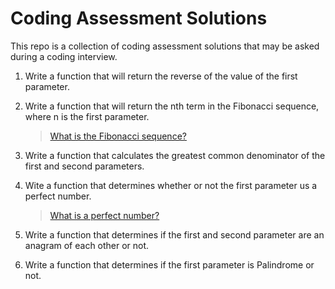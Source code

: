 # Coding Assessment Solutions

This repo is a collection of coding assessment solutions that may be asked during a coding interview.

1. Write a function that will return the reverse of the value of the first parameter.

2. Write a function that will return the nth term in the Fibonacci sequence, where n is the first parameter.

    > [What is the Fibonacci sequence?](https://en.wikipedia.org/wiki/Fibonacci_sequence)

3. Write a function that calculates the greatest common denominator of the first and second parameters.

4. Wite a function that determines whether or not the first parameter us a perfect number.

    > [What is a perfect number?](https://en.wikipedia.org/wiki/Perfect_number)

5. Write a function that determines if the first and second parameter are an anagram of each other or not.

6. Write a function that determines if the first parameter is Palindrome or not.


<!--
20. Decoding a Secret Message (2025)
    
Create a function that decodes a secret message from link such as:

https://docs.google.com/document/d/e/2PACX-1vRMx5YQlZNa3ra8dYYxmv-QIQ3YJe8tbI3kqcuC7lQiZm-CSEznKfN_HYNSpoXcZIV3Y_O3YoUB1ecq/pub

https://prepinsta.com/interview-preparation/technical-interview-questions/most-asked-coding-questions-in-placements/
-->
  


